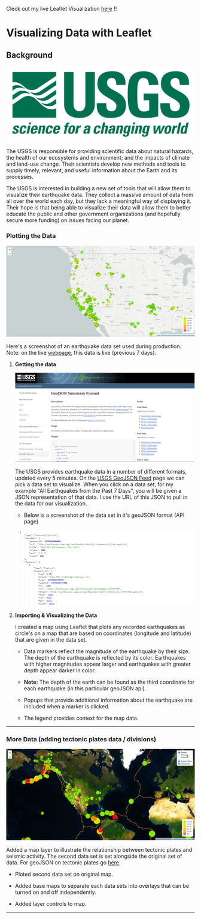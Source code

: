 Cleck out my live Leaflet Visualization [here](https://oh-be.github.io/GeoJSON-Map-Plotting-with-Leaflet-D3/) !!

# Visualizing Data with Leaflet

## Background

![1-Logo](Images/1-Logo.png)

The USGS is responsible for providing scientific data about natural hazards, the health of our ecosystems and environment; and the impacts of climate and land-use change. Their scientists develop new methods and tools to supply timely, relevant, and useful information about the Earth and its processes.

The USGS is interested in building a new set of tools that will allow them to visualize their earthquake data. They collect a massive amount of data from all over the world each day, but they lack a meaningful way of displaying it. Their hope is that being able to visualize their data will allow them to better educate the public and other government organizations (and hopefully secure more funding) on issues facing our planet.

### Plotting the Data

![2-BasicMap](Images/2-BasicMap.png)

Here's a screenshot of an earthquake data set used during production. Note: on the live [webpage](https://oh-be.github.io/GeoJSON-Map-Plotting-with-Leaflet-D3/), this data is live (previous 7 days).

1. **Getting the data**

   ![3-Data](Images/3-Data.png)

   The USGS provides earthquake data in a number of different formats, updated every 5 minutes. On the [USGS GeoJSON Feed](http://earthquake.usgs.gov/earthquakes/feed/v1.0/geojson.php) page we can pick a data set to visualize. When you click on a data set, for my example "All Earthquakes from the Past 7 Days", you will be given a JSON representation of that data. I use the URL of this JSON to pull in the data for our visualization.
   - Below is a screenshot of the data set in it's geoJSON format (API page) 

   ![4-JSON](Images/4-JSON.png)

2. **Importing & Visualizing the Data**

   I created a map using Leaflet that plots any recorded earthquakes as circle's on a map that are based on coordinates (longitude and latitude) that are given in the data set.

   * Data markers reflect the magnitude of the earthquake by their size. The depth of the earthquake is reflected by its color. Earthquakes with higher magnitudes appear larger and earthquakes with greater depth appear darker in color.

   * **Note:** The depth of the earth can be found as the third coordinate for each earthquake (in this particular geoJSON api).

   * Popups that provide additional information about the earthquake are included when a marker is clicked.

   * The legend provides context for the map data.

- - -

### More Data (adding tectonic plates data / divisions)

![5-Advanced](Images/5-Advanced.png)

Added a map layer to illustrate the relationship between tectonic plates and seismic activity. The second data set is set alongside the original set of data. For geoJSON on tectonic plates go [here](<https://github.com/fraxen/tectonicplates>).

* Ploted second data set on original map.

* Added base maps to separate each data sets into overlays that can be turned on and off independently.

* Added layer controls to map.

- - -
